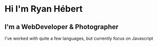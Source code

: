 # Hi I'm Ryan Hébert

## I'm a WebDeveloper & Photographer

I've worked with quite a few languages, but currently focus on Javascript